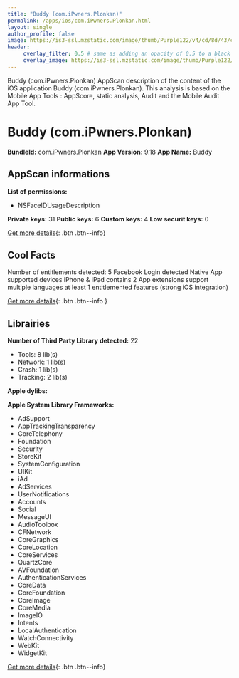 ```yaml
---
title: "Buddy (com.iPwners.Plonkan)"
permalink: /apps/ios/com.iPwners.Plonkan.html
layout: single
author_profile: false
image: https://is3-ssl.mzstatic.com/image/thumb/Purple122/v4/cd/8d/43/cd8d4309-2073-e7fd-e9b7-80330c36a61c/AppIcon-0-1x_U007emarketing-0-7-0-85-220.png/512x512bb.jpg
header: 
     overlay_filter: 0.5 # same as adding an opacity of 0.5 to a black background
     overlay_image: https://is3-ssl.mzstatic.com/image/thumb/Purple122/v4/cd/8d/43/cd8d4309-2073-e7fd-e9b7-80330c36a61c/AppIcon-0-1x_U007emarketing-0-7-0-85-220.png/512x512bb.jpg
---
```

Buddy (com.iPwners.Plonkan) AppScan description of the content of the iOS application Buddy (com.iPwners.Plonkan). This analysis is based on the Mobile App Tools : AppScore, static analysis, Audit and the Mobile Audit App Tool.

# Buddy (com.iPwners.Plonkan)

**BundleId:** com.iPwners.Plonkan
**App Version:** 9.18
**App Name:** Buddy


## AppScan informations 

**List of permissions:** 
- NSFaceIDUsageDescription
  
  
**Private keys:** 31
**Public keys:** 6
**Custom keys:** 4
**Low securit keys:** 0
  
[Get more details](/pricing.html){: .btn .btn--info}

## Cool Facts

Number of entitlements detected: 5
Facebook Login detected
Native App
supported devices iPhone & iPad
contains 2 App extensions
support multiple languages
at least 1 entitlemented features (strong iOS integration)
  
[Get more details](/pricing.html){: .btn .btn--info }

## Librairies 
**Number of Third Party Library detected:** 22
- Tools: 8 lib(s)
- Network: 1 lib(s)
- Crash: 1 lib(s)
- Tracking: 2 lib(s)


**Apple dylibs:**


**Apple System Library Frameworks:**
- AdSupport
- AppTrackingTransparency
- CoreTelephony
- Foundation
- Security
- StoreKit
- SystemConfiguration
- UIKit
- iAd
- AdServices
- UserNotifications
- Accounts
- Social
- MessageUI
- AudioToolbox
- CFNetwork
- CoreGraphics
- CoreLocation
- CoreServices
- QuartzCore
- AVFoundation
- AuthenticationServices
- CoreData
- CoreFoundation
- CoreImage
- CoreMedia
- ImageIO
- Intents
- LocalAuthentication
- WatchConnectivity
- WebKit
- WidgetKit


  
[Get more details](/pricing.html){: .btn .btn--info}

